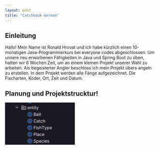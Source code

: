 ```yaml
---
layout: post
title: "Catchbook German"
---
```

## Einleitung
Hallo! Mein Name ist Ronald Hrovat und ich habe kürzlich einen 10-monatigen Java-Programmierkurs bei everyone codes abgeschlossen. Um unsere neu erworbenen Fähigkeiten in Java und Spring Boot zu üben, hatten wir 6 Wochen Zeit, um an einem kleinen Projekt unserer Wahl zu arbeiten. Als begeisterter Angler beschloss ich mein Projekt übers angeln zu erstellen. In dem Projekt werden alle Fänge aufgezeichnet. Die Fischarten, Köder, Ort, Zeit und Datum.

## Planung und Projektstrucktur!
![This is an alt text.](/image/klassen.png)